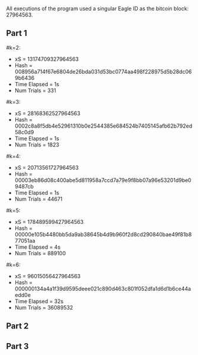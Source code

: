 All executions of the program used a singular Eagle ID as the bitcoin block: 27964563.

## Part 1

#k=2: 
- xS = 13174709327964563
- Hash = 008956a714f67e6804de26bda031d53bc0774aa498f228975d5b28dc069b6436
- Time Elapsed = 1s 
- Num Trials = 331

#k=3:
- xS = 28168362527964563
- Hash = 0002c8a8f5db4e52961310b0e2544385e684524b7405145afb62b792ed58c0d9
- Time Elapsed = 1s
- Num Trials = 1823
  
#k=4:
- xS = 20713561727964563
- Hash = 00003eb86d08c400abe5d811958a7ccd7a79e9f8bb07a96e53201d9be09487cb
- Time Elapsed = 1s
- Num Trials = 44671

#k=5:
- xS = 178489599427964563
- Hash = 00000e105b4480bb5da9ab38645b4d9b960f2d8cd290840bae49f81b877051aa
- Time Elapsed = 4s
- Num Trials = 889100

#k=6:
- xS = 96015056427964563
- Hash = 000000134a4a1f39d9595deee021c890d463c801f052dfa1d6d1b6ce44aedd0e
- Time Elapsed = 32s
- Num Trials = 36089532

## Part 2

## Part 3
